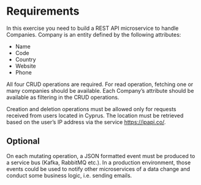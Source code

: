 # Requirements

In this exercise you need to build a REST API microservice to handle Companies. Company is an entity defined by the following attributes:

* Name
* Code
* Country
* Website
* Phone

All four CRUD operations are required. For read operation, fetching one or many companies should be available. Each Company’s attribute should be available as filtering in the CRUD operations.

Creation and deletion operations must be allowed only for requests received from users located in Cyprus. The location must be retrieved based on the user’s IP address via the service
https://ipapi.co/.

## Optional

On each mutating operation, a JSON formatted event must be produced to a service bus (Kafka, RabbitMQ etc.). In a production environment, those events could be used to notify other microservices of a data change and conduct some business logic, i.e. sending emails.

